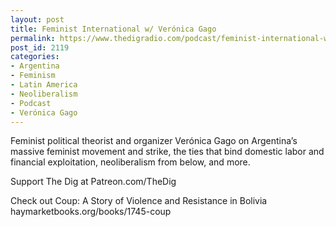 ```yaml
---
layout: post
title: Feminist International w/ Verónica Gago
permalink: https://www.thedigradio.com/podcast/feminist-international-w-veronica-gago/index.html
post_id: 2119
categories: 
- Argentina
- Feminism
- Latin America
- Neoliberalism
- Podcast
- Verónica Gago
---
```


Feminist political theorist and organizer Verónica Gago on Argentina’s massive feminist movement and strike, the ties that bind domestic labor and financial exploitation, neoliberalism from below, and more.

Support The Dig at Patreon.com/TheDig

Check out Coup: A Story of Violence and Resistance in Bolivia haymarketbooks.org/books/1745-coup